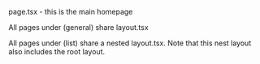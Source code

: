 page.tsx - this is the main homepage

All pages under (general) share layout.tsx

All pages under (list) share a nested layout.tsx. Note that this nest layout also includes the root layout.
